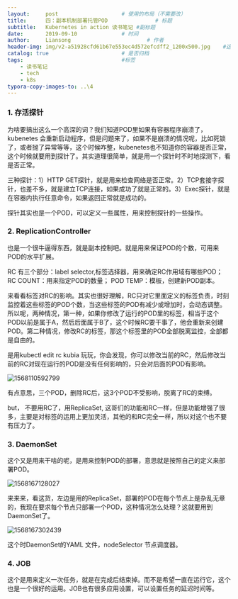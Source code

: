 ```yaml
---
layout:     post   				    # 使用的布局（不需要改）
title:      四：副本机制部署托管POD				# 标题
subtitle:   Kubernetes in action 读书笔记 #副标题
date:       2019-09-10 				# 时间
author:     Liansong 						# 作者
header-img: img/v2-a51928cfd61b67e553ec4d572efcdff2_1200x500.jpg 	#这篇文章标题背景图片
catalog: true 						# 是否归档
tags:								#标签
    - 读书笔记
    - tech
    - k8s
typora-copy-images-to: ..\4
---
```




### 1. 存活探针

为啥要搞出这么一个高深的词？我们知道POD里如果有容器程序崩溃了，kubenetes 会重新启动程序，但是问题来了，如果不是崩溃的情况呢，比如死锁了，或者抛了异常等等，这个时候咋整，kubenetes也不知道你的容器是否正常，这个时候就要用到探针了。其实道理很简单，就是用一个探针时不时地探测下，看是否正常。

三种探针：1）HTTP GET探针，就是用来检查网络是否正常。2）TCP套接字探针，也差不多，就是建立TCP连接，如果成功了就是正常的。3）Exec探针，就是在容器内执行任意命令，如果返回正常就是成功的。

探针其实也是一个POD，可以定义一些属性，用来控制探针的一些操作。



### 2. ReplicationController

也是一个很牛逼得东西，就是副本控制吧。就是用来保证POD的个数，可用来POD的水平扩展。

RC 有三个部分：label selector,标签选择器，用来确定RC作用域有哪些POD； RC COUNT：用来指定POD的数量； POD TEMP：模板，创建新POD副本。

来看看标签对RC的影响。其实也很好理解，RC只对它里面定义的标签负责，时刻监控着这些标签的POD个数，当这些标签的POD有减少或增加时，会动态调整。所以呢，两种情况，第一种，如果你修改了运行的POD里的标签，相当于这个POD以前是属于A，然后后面属于B了，这个时候RC要干事了，他会重新来创建POD。第二种情况，修改RC的标签，那这个标签里的POD全部脱离监控，全部都是自由的。

是用kubectl edit rc kubia 玩玩，你会发现，你可以修改当前的RC，然后修改当前的RC对现在运行的POD是没有任何影响的，只会对后面的POD有影响。

![1568110592799](https://tva1.sinaimg.cn/large/006y8mN6gy1g6vz9qkq36j30h90ab76n.jpg)

有点意思，三个POD，删除RC后，这3个POD不受影响，脱离了RC的束缚。

but， 不要用RC了，用ReplicaSet, 这哥们的功能和RC一样，但是功能增强了很多，主要是对标签的运用上更加灵活，其他的和RC完全一样，所以对这个也不要有压力了。



### 3. DaemonSet 

这个又是用来干啥的呢，是用来控制POD的部署，意思就是按照自己的定义来部署POD。

![1568167128027](https://tva1.sinaimg.cn/large/006y8mN6gy1g6vz9rj59cj30mc0d4jxi.jpg)

来来来，看这货，左边是用的ReplicaSet，部署的POD在每个节点上是杂乱无章的，我现在要求每个节点只部署一个POD，这种情况怎么处理？这就要用到DaemonSet了。

![1568167302439](https://tva1.sinaimg.cn/large/006y8mN6gy1g6vz9shyq4j30jr0acdhl.jpg)

这个时DaemonSet的YAML 文件，nodeSelector 节点调度器。



### 4. JOB

这个是用来定义一次任务，就是在完成后结束掉。而不是希望一直在运行它，这个也是一个很好的运用。JOB也有很多应用设置，可以设置任务的延迟时间等。

